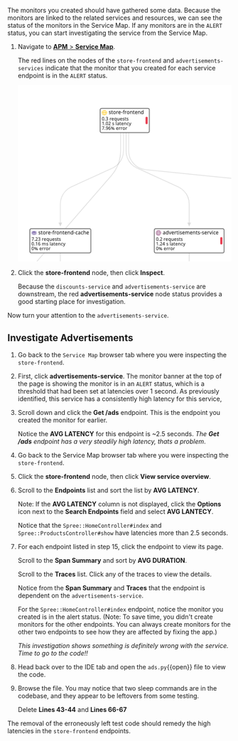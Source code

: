 The monitors you created should have gathered some data. Because the monitors are linked to the related services and resources, we can see the status of the monitors in the Service Map. If any monitors are in the `ALERT` status, you can start investigating the service from the Service Map.

1. Navigate to <a href="https://app.datadoghq.com/apm/map" target="_datadog">**APM** > **Service Map**</a>. <p> The red lines on the nodes of the `store-frontend` and `advertisements-services` indicate that the monitor that you created for each service endpoint is in the `ALERT` status. <p> ![Alert Monitors Map](fixappv3/assets/alert-map.png)

2. Click the **store-frontend** node, then click **Inspect**. <p> Because the `discounts-service` and `advertisements-service` are downstream, the red **advertisements-service** node status provides a good starting place for investigation.

Now turn your attention to the `advertisements-service`.

## Investigate Advertisements

1. Go back to the `Service Map` browser tab where you were inspecting the `store-frontend`.

2. First, click **advertisements-service**. The monitor banner at the top of the page is showing the monitor is in an `ALERT` status, which is a threshold that had been set at latencies over 1 second. As previously identified, this service has a consistently high latency for this service,

3. Scroll down and click the **Get /ads** endpoint. This is the endpoint you created the monitor for earlier. <p> Notice the **AVG LATENCY** for this endpoint is ~2.5 seconds. *The **Get /ads** endpoint has a very steadily high latency, thats a problem*.

4. Go back to the Service Map browser tab where you were inspecting the `store-frontend`.

5. Click the **store-frontend** node, then click **View service overview**. 

6. Scroll to the **Endpoints** list and sort the list by **AVG LATENCY**. <p> Note: If the **AVG LATENCY** column is not displayed, click the **Options** icon next to the **Search Endpoints** field and select **AVG LANTECY**. <p> Notice that the `Spree::HomeController#index` and `Spree::ProductsController#show` have latencies more than 2.5 seconds. 

7. For each endpoint listed in step 15, click the endpoint to view its page. <p> Scroll to the **Span Summary** and sort by **AVG DURATION**. <p> Scroll to the **Traces** list. Click any of the traces to view the details. <p> Notice from the **Span Summary** and **Traces** that the endpoint is dependent on the `advertisements-service`. <p> For the `Spree::HomeController#index` endpoint, notice the monitor you created is in the alert status. (Note: To save time, you didn't create monitors for the other endpoints. You can always create monitors for the other two endpoints to see how they are affected by fixing the app.) <p> *This investigation shows something is definitely wrong with the service. Time to go to the code!!*

8. Head back over to the IDE tab and open the `ads.py`{{open}} file to view the code.

9. Browse the file. You may notice that two sleep commands are in the codebase, and they appear to be leftovers from some testing.

    Delete **Lines 43-44** and **Lines 66-67**

The removal of the erroneously left test code should remedy the high latencies in the `store-frontend` endpoints.
